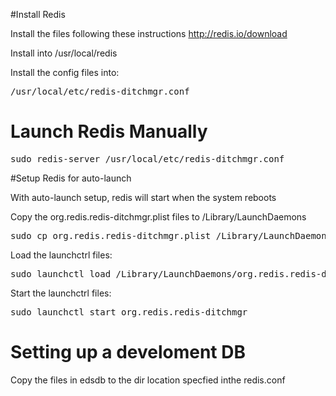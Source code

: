 #Install Redis

Install the files following these instructions http://redis.io/download

Install into /usr/local/redis

Install the config files into:

<pre>
/usr/local/etc/redis-ditchmgr.conf
</pre>

# Launch Redis Manually

<pre>
sudo redis-server /usr/local/etc/redis-ditchmgr.conf
</pre>

#Setup Redis for auto-launch

With auto-launch setup, redis will start when the system reboots

Copy the org.redis.redis-ditchmgr.plist files to /Library/LaunchDaemons

<pre>
sudo cp org.redis.redis-ditchmgr.plist /Library/LaunchDaemons
</pre>

Load the launchctrl files:

<pre>
sudo launchctl load /Library/LaunchDaemons/org.redis.redis-ditchmgr.plist
</pre>

Start the launchctrl files:

<pre>
sudo launchctl start org.redis.redis-ditchmgr
</pre>

# Setting up a develoment DB

Copy the files in edsdb to the dir location specfied inthe redis.conf 
